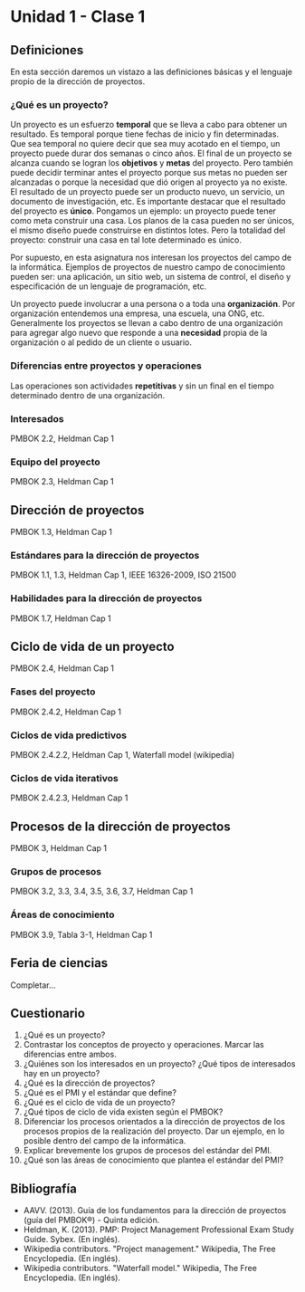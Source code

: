 # Unidad 1 - Clase 1

## Definiciones

En esta sección daremos un vistazo a las definiciones básicas y el lenguaje
propio de la dirección de proyectos.

### ¿Qué es un proyecto?

Un proyecto es un esfuerzo **temporal** que se lleva a cabo para obtener un
resultado. Es temporal porque tiene fechas de inicio y fin determinadas. Que
sea temporal no quiere decir que sea muy acotado en el tiempo, un proyecto
puede durar dos semanas o cinco años. El final de un proyecto se alcanza cuando
se logran los **objetivos** y **metas** del proyecto. Pero también puede decidir
terminar antes el proyecto porque sus metas no pueden ser alcanzadas o porque
la necesidad que dió origen al proyecto ya no existe. El resultado de un
proyecto puede ser un producto nuevo, un servicio, un documento de
investigación, etc. Es importante destacar que el resultado del proyecto es
**único**. Pongamos un ejemplo: un proyecto puede tener como meta construir una
casa. Los planos de la casa pueden no ser únicos, el mismo diseño puede
construirse en distintos lotes. Pero la totalidad del proyecto: construir una
casa en tal lote determinado es único.

Por supuesto, en esta asignatura nos interesan los proyectos del campo de la
informática. Ejemplos de proyectos de nuestro campo de conocimiento pueden ser:
una aplicación, un sitio web, un sistema de control, el diseño y especificación
de un lenguaje de programación, etc.

Un proyecto puede involucrar a una persona o a toda una **organización**. Por
organización entendemos una empresa, una escuela, una ONG, etc. Generalmente los
proyectos se llevan a cabo dentro de una organización para agregar algo nuevo
que responde a una **necesidad** propia de la organización o al pedido de un
cliente o usuario.

### Diferencias entre proyectos y operaciones

Las operaciones son actividades **repetitivas** y sin un final en el tiempo
determinado dentro de una organización. 

### Interesados

PMBOK 2.2, Heldman Cap 1

### Equipo del proyecto

PMBOK 2.3, Heldman Cap 1

## Dirección de proyectos

PMBOK 1.3, Heldman Cap 1

### Estándares para la dirección de proyectos

PMBOK 1.1, 1.3, Heldman Cap 1, IEEE 16326-2009, ISO 21500

### Habilidades para la dirección de proyectos

PMBOK 1.7, Heldman Cap 1

## Ciclo de vida de un proyecto

PMBOK 2.4, Heldman Cap 1

### Fases del proyecto

PMBOK 2.4.2, Heldman Cap 1

### Ciclos de vida predictivos

PMBOK 2.4.2.2, Heldman Cap 1, Waterfall model (wikipedia)

### Ciclos de vida iterativos

PMBOK 2.4.2.3, Heldman Cap 1

## Procesos de la dirección de proyectos

PMBOK 3, Heldman Cap 1

### Grupos de procesos

PMBOK 3.2, 3.3, 3.4, 3.5, 3.6, 3.7, Heldman Cap 1

### Áreas de conocimiento

PMBOK 3.9, Tabla 3-1, Heldman Cap 1

## Feria de ciencias

Completar...

## Cuestionario

1. ¿Qué es un proyecto?
2. Contrastar los conceptos de proyecto y operaciones. Marcar las diferencias
entre ambos.
3. ¿Quiénes son los interesados en un proyecto? ¿Qué tipos de interesados hay
en un proyecto?
4. ¿Qué es la dirección de proyectos?
5. ¿Qué es el PMI y el estándar que define?
6. ¿Qué es el ciclo de vida de un proyecto?
7. ¿Qué tipos de ciclo de vida existen según el PMBOK?
8. Diferenciar los procesos orientados a la dirección de proyectos de los
procesos propios de la realización del proyecto. Dar un ejemplo, en lo posible
dentro del campo de la informática.
9. Explicar brevemente los grupos de procesos del estándar del PMI.
10. ¿Qué son las áreas de conocimiento que plantea el estándar del PMI?

## Bibliografía

* AAVV. (2013). Guía de los fundamentos para la dirección de proyectos
(guía del PMBOK®) - Quinta edición.
* Heldman, K. (2013). PMP: Project Management Professional Exam Study Guide.
Sybex. (En inglés).
* Wikipedia contributors. "Project management." Wikipedia, The Free
Encyclopedia. (En inglés).
* Wikipedia contributors. "Waterfall model." Wikipedia, The Free Encyclopedia.
(En inglés).
